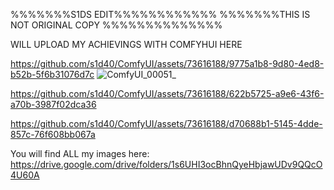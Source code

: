 %%%%%%%S1DS EDIT%%%%%%%%%%%%
%%%%%%%THIS IS NOT ORIGINAL COPY %%%%%%%%%%%%%%



WILL UPLOAD MY ACHIEVINGS WITH COMFYHUI HERE



https://github.com/s1d40/ComfyUI/assets/73616188/9775a1b8-9d80-4ed8-b52b-5f6b31076d7c
![ComfyUI_00051_](https://github.com/s1d40/ComfyUI/assets/73616188/d43132b4-88a3-47e6-ab4e-bd1055bfa45d)


https://github.com/s1d40/ComfyUI/assets/73616188/622b5725-a9e6-43f6-a70b-3987f02dca36


https://github.com/s1d40/ComfyUI/assets/73616188/d70688b1-5145-4dde-857c-76f608bb067a






You will find ALL my images here:
https://drive.google.com/drive/folders/1s6UHI3ocBhnQyeHbjawUDv9QQcO4U60A
